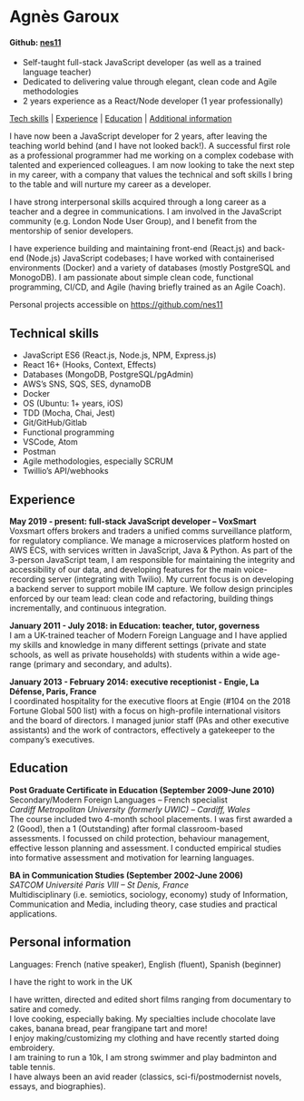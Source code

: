 # **Agnès Garoux**
#### Github: [nes11](https://github.com/nes11)

- Self-taught full-stack JavaScript developer (as well as a trained language teacher)  
- Dedicated to delivering value through elegant, clean code and Agile methodologies  
- 2 years experience as a React/Node developer (1 year professionally)



[Tech skills](#technical-skills) | [Experience](#experience) | [Education](#education) | [Additional information](#personal-information) 

I have now been a JavaScript developer for 2 years, after leaving the teaching world behind (and I have not looked back!). A successful first role as a professional programmer had me working on a complex codebase with talented and experienced colleagues. I am now looking to take the next step in my career, with a company that values the technical and soft skills I bring to the table and will nurture my career as a developer.

I have strong interpersonal skills acquired through a long career as a teacher and a degree in communications. I am involved in the JavaScript community (e.g. London Node User Group), and I benefit from the mentorship of senior developers.

I have experience building and maintaining front-end (React.js) and back-end (Node.js) JavaScript codebases; I have worked with containerised environments (Docker) and a variety of databases (mostly PostgreSQL and MonogoDB). I am passionate about simple clean code, functional programming, CI/CD, and Agile (having briefly trained as an Agile Coach). 

Personal projects accessible on https://github.com/nes11


## **Technical skills**  
- JavaScript ES6 (React.js, Node.js, NPM, Express.js)  
- React 16+ (Hooks, Context, Effects)  
- Databases (MongoDB, PostgreSQL/pgAdmin)  
- AWS’s SNS, SQS, SES, dynamoDB  
- Docker  
- OS (Ubuntu: 1+ years, iOS)  
- TDD (Mocha, Chai, Jest)  
- Git/GitHub/Gitlab  
- Functional programming  
- VSCode, Atom  
- Postman  
- Agile methodologies, especially SCRUM  
- Twillio’s API/webhooks

## **Experience**  
**May 2019 - present: full-stack JavaScript developer – VoxSmart**  
Voxsmart offers brokers and traders a unified comms surveillance platform, for regulatory compliance. We manage a microservices platform hosted on AWS ECS, with services written in JavaScript, Java & Python. As part of the 3-person JavaScript team, I am responsible for maintaining the integrity and accessibility of our data, and developing features for the main voice-recording server (integrating with Twilio). My current focus is on developing a backend server to support mobile IM capture. We follow design principles enforced by our team lead: clean code and refactoring, building things incrementally, and continuous integration.

**January 2011 - July 2018: in Education: teacher, tutor, governess**  
I am a UK-trained teacher of Modern Foreign Language and I have applied my skills and knowledge in many different settings (private and state schools, as well as private households) with students within a wide age-range (primary and secondary, and adults).

**January 2013 - February 2014: executive receptionist - Engie, La Défense, Paris, France**  
I coordinated hospitality for the executive floors at Engie (#104 on the 2018 Fortune Global 500 list) with a focus on high-profile international visitors and the board of directors. I managed junior staff (PAs and other executive assistants) and the work of contractors, effectively a gatekeeper to the company’s executives.

## **Education**  
**Post Graduate Certificate in Education (September 2009-June 2010)**  
Secondary/Modern Foreign Languages – French specialist  
_Cardiff Metropolitan University (formerly UWIC) – Cardiff, Wales_  
The course included two 4-month school placements. I was first awarded a 2 (Good), then a 1 (Outstanding) after formal classroom-based assessments. I focussed on child protection, behaviour management, effective lesson planning and assessment. I conducted empirical studies into formative assessment and motivation for learning languages.  

**BA in Communication Studies (September 2002-June 2006)**  
_SATCOM Université Paris VIII – St Denis, France_  
Multidisciplinary (i.e. semiotics, sociology, economy) study of Information, Communication and Media, including theory, case studies and practical applications. 

## **Personal information**
Languages: French (native speaker), English (fluent), Spanish (beginner) 

I have the right to work in the UK

I have written, directed and edited short films ranging from documentary to satire and comedy.  
I love cooking, especially baking. My specialties include chocolate lave cakes, banana bread, pear frangipane tart and more!  
I enjoy making/customizing my clothing and have recently started doing embroidery.  
I am training to run a 10k, I am strong swimmer and play badminton and table tennis.  
I have always been an avid reader (classics, sci-fi/postmodernist novels, essays, and biographies). 


